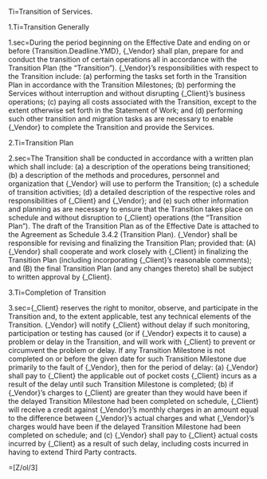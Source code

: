 Ti=Transition of Services.

1.Ti=Transition Generally

1.sec=During the period beginning on the Effective Date and ending on or before {Transition.Deadline.YMD}, {_Vendor} shall plan, prepare for and conduct the transition of certain operations all in accordance with the Transition Plan (the “Transition”). {_Vendor}’s responsibilities with respect to the Transition include: (a) performing the tasks set forth in the Transition Plan in accordance with the Transition Milestones; (b) performing the Services without interruption and without disrupting {_Client}’s business operations; (c) paying all costs associated with the Transition, except to the extent otherwise set forth in the Statement of Work; and (d) performing such other transition and migration tasks as are necessary to enable {_Vendor} to complete the Transition and provide the Services.

2.Ti=Transition Plan

2.sec=The Transition shall be conducted in accordance with a written plan which shall include: (a) a description of the operations being transitioned; (b) a description of the methods and procedures, personnel and organization that {_Vendor} will use to perform the Transition; (c) a schedule of transition activities; (d) a detailed description of the respective roles and responsibilities of {_Client} and {_Vendor}; and (e) such other information and planning as are necessary to ensure that the Transition takes place on schedule and without disruption to {_Client} operations (the “Transition Plan”). The draft of the Transition Plan as of the Effective Date is attached to the Agreement as Schedule 3.4.2 (Transition Plan). {_Vendor} shall be responsible for revising and finalizing the Transition Plan; provided that: (A) {_Vendor} shall cooperate and work closely with {_Client} in finalizing the Transition Plan (including incorporating {_Client}’s reasonable comments); and (B) the final Transition Plan (and any changes thereto) shall be subject to written approval by {_Client}.

3.Ti=Completion of Transition

3.sec={_Client} reserves the right to monitor, observe, and participate in the Transition and, to the extent applicable, test any technical elements of the Transition. {_Vendor} will notify {_Client} without delay if such monitoring, participation or testing has caused (or if {_Vendor} expects it to cause) a problem or delay in the Transition, and will work with {_Client} to prevent or circumvent the problem or delay. If any Transition Milestone is not completed on or before the given date for such Transition Milestone due primarily to the fault of {_Vendor}, then for the period of delay: (a) {_Vendor} shall pay to {_Client} the applicable out of pocket costs {_Client} incurs as a result of the delay until such Transition Milestone is completed; (b) if {_Vendor}’s charges to {_Client} are greater than they would have been if the delayed Transition Milestone had been completed on schedule, {_Client} will receive a credit against {_Vendor}’s monthly charges in an amount equal to the difference between {_Vendor}’s actual charges and what {_Vendor}’s charges would have been if the delayed Transition Milestone had been completed on schedule; and (c) {_Vendor} shall pay to {_Client} actual costs incurred by {_Client} as a result of such delay, including costs incurred in having to extend Third Party contracts.

=[Z/ol/3]

